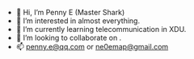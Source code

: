 - 👋 Hi, I’m Penny E (Master Shark)
- 👀 I’m interested in almost everything.
- 🌱 I’m currently learning telecommunication in XDU.
- 💞️ I’m looking to collaborate on .
- 📫 penny.e@qq.com or ne0emap@gmail.com

<!---
eMApen/eMApen is a ✨ special ✨ repository because its `README.md` (this file) appears on your GitHub profile.
You can click the Preview link to take a look at your changes.
--->
